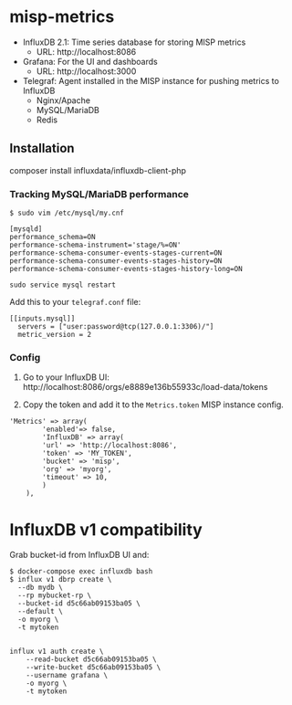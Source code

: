 # misp-metrics

- InfluxDB 2.1: Time series database for storing MISP metrics 
    - URL: http://localhost:8086
- Grafana: For the UI and dashboards
    - URL: http://localhost:3000
- Telegraf: Agent installed in the MISP instance for pushing metrics to InfluxDB
  - Nginx/Apache
  - MySQL/MariaDB
  - Redis

## Installation
composer install influxdata/influxdb-client-php

### Tracking MySQL/MariaDB performance
`$ sudo vim /etc/mysql/my.cnf`

```
[mysqld]
performance_schema=ON
performance-schema-instrument='stage/%=ON'
performance-schema-consumer-events-stages-current=ON
performance-schema-consumer-events-stages-history=ON
performance-schema-consumer-events-stages-history-long=ON
```

`sudo service mysql restart`

Add this to your `telegraf.conf` file:
```
[[inputs.mysql]]
  servers = ["user:password@tcp(127.0.0.1:3306)/"]
  metric_version = 2
```

### Config
1. Go to your InfluxDB UI:
http://localhost:8086/orgs/e8889e136b55933c/load-data/tokens

2. Copy the token and add it to the `Metrics.token`  MISP instance config.
```
'Metrics' => array(
        'enabled'=> false,
        'InfluxDB' => array(
        'url' => 'http://localhost:8086',
        'token' => 'MY_TOKEN',
        'bucket' => 'misp',
        'org' => 'myorg',
        'timeout' => 10,
        )
    ),
```

# InfluxDB v1 compatibility
Grab bucket-id from InfluxDB UI and:
```
$ docker-compose exec influxdb bash
$ influx v1 dbrp create \
  --db mydb \
  --rp mybucket-rp \
  --bucket-id d5c66ab09153ba05 \
  --default \
  -o myorg \
  -t mytoken
  
  
influx v1 auth create \
	--read-bucket d5c66ab09153ba05 \
	--write-bucket d5c66ab09153ba05 \
	--username grafana \
  	-o myorg \
  	-t mytoken
```